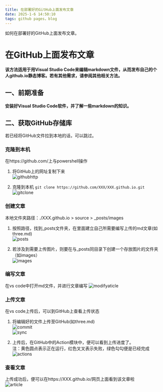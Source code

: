 ```yaml
---
title: 在部署好的GitHub上面发布文章
date: 2025-1-6 14:50:10
tags: github pages，blog
---
```


如何在部署好的GitHub上面发布文章。
<!-- more -->

# 在GitHub上面发布文章
#### 该方法适用于用Visual Studio Code来编辑markdown文件，从而发布自己的个人github.io静态博客。若有其他需求，请参阅其他相关方法。

## 一、前期准备
#### 安装好Visual Studio Code软件，并了解一些markdown的知识。

## 二、获取GitHub存储库
若已经将GitHub文件拉到本地的话，可以跳过。

### 克隆到本机
在https://github.com/上与powershell操作   

1. 将GitHub上的网址复制下来  
![githubhttp](/images/three-acticle/githubhttp.png)  

2. 克隆到本机 `git clone https://github.com/XXX/XXX.github.io.git`  
![gitclone](/images/three-acticle/gitclone.png)  

### 创建文章
本地文件夹路径：./XXX.github.io > source > _posts/images  

1. 按照路径，找到_posts文件夹，在里面建立自己所需要编写上传的md文章(如three.md)  
![posts](/images/three-acticle/posts.png)  

2. 若涉及到需要上传图片，则要在与_posts同目录下创建一个存放图片的文件夹（如images）  
![images](/images/three-acticle/images.png) 

### 编写文章  
在vs code中打开md文件，并进行文章编写
![modifyaticle](/images/three-acticle/modifyaticle.png)  

### 上传文章
在vs code上传后，可以到GitHub上查看上传状态  

1. 将编辑好的文件上传至GitHub(如three.md)  
![commit](/images/three-acticle/commit.png)  
![sync](/images/three-acticle/sync.png)   

2. 上传后，在GitHub中的Action模块中，便可以看到上传进度了。  
注：黄色圆点表示正在运行，红色叉叉表示失败，绿色勾勾便是已经完成 
![actions](/images/three-acticle/actions.png)  

### 查看文章
上传成功后，便可以在https://XXX.github.io/网页上面看到该文章啦  
![article]()


